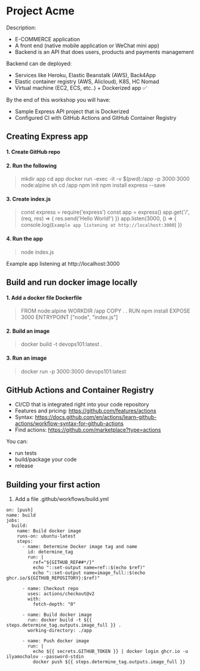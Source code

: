 # Project Acme #

Description:

- E-COMMERCE application
- A front end (native mobile application or WeChat mini app)
- Backend is an API that does users, products and payments management

Backend can de deployed:

- Services like Heroku, Elastic Beanstalk (AWS), Back4App
- Elastic container registry (AWS, Alicloud), K8S, HC Nomad
- Virtual machine (EC2, ECS, etc..) + Dockerized app ✅

By the end of this workshop you will have:

- Sample Express API project that is Dockerized
- Configured CI with GitHub Actions and GitHub Container Registry

## Creating Express app

#### 1. Create GitHub repo ####

#### 2. Run the following #### 

> mkdir app
> cd app
> docker run -exec -it -v $(pwd):/app -p 3000:3000 node:alpine sh
> cd /app
> npm init
> npm install express --save

#### 3. Create index.js #### 

> const express = require('express')
> const app = express()
> app.get('/', (req, res) => {
>   res.send('Hello World!')
> })
> app.listen(3000, () => {
>   console.log(`Example app listening at http://localhost:3000`)
> })

#### 4. Run the app #### 

> node index.js 

Example app listening at http://localhost:3000


## Build and run docker image locally ##

#### 1. Add a docker file Dockerfile

> FROM node:alpine
> WORKDIR /app
> COPY . .
> RUN npm install
> EXPOSE 3000
> ENTRYPOINT ["node", "index.js"]

#### 2. Build an image

> docker build -t devops101:latest .

#### 3. Run an image

> docker run -p 3000:3000 devops101:latest


## GitHub Actions and Container Registry ##

- CI/CD that is integrated right into your code repository
- Features and pricing: https://github.com/features/actions
- Syntax: https://docs.github.com/en/actions/learn-github-actions/workflow-syntax-for-github-actions
- Find actions: https://github.com/marketplace?type=actions

You can:

- run tests
- build/package your code
- release
 
## Building your first action

1. Add a file .github/workflows/build.yml

```
on: [push]
name: build
jobs:
  build:
    name: Build docker image
    runs-on: ubuntu-latest
    steps:
      - name: Determine Docker image tag and name
        id: determine_tag
        run: |
          ref="${GITHUB_REF##*/}"
          echo "::set-output name=ref::$(echo $ref)"
          echo "::set-output name=image_full::$(echo ghcr.io/${GITHUB_REPOSITORY}:$ref)"
          
      - name: Checkout repo
        uses: actions/checkout@v2
        with:
          fetch-depth: "0"

      - name: Build docker image
        run: docker build -t ${{ steps.determine_tag.outputs.image_full }} .
        working-directory: ./app

      - name: Push docker image
        run: |
          echo ${{ secrets.GITHUB_TOKEN }} | docker login ghcr.io -u ilyamochalov --password-stdin
          docker push ${{ steps.determine_tag.outputs.image_full }}
```
